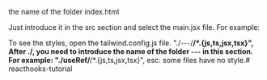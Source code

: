 the name of the folder index.html
<script type="module" src=""></script>
Just introduce it in the src section and select the main.jsx file.
For example:
<script type="module" src="/useRef/main.jsx"></script>

To see the styles, open the tailwind.config.js file.
"./---/**/*.{js,ts,jsx,tsx}",
After ./, you need to introduce the name of the folder --- in this section.
For example:
"./useRef/**/*.{js,ts,jsx,tsx}",
esc: some files have no style.# reacthooks-tutorial
